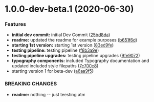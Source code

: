 # 1.0.0-dev-beta.1 (2020-06-30)


### Features

* **initial dev commit:** initial Dev Commit ([25bd8da](http://bitbucket.org/uclaucomm/ucla-bruin-components/commits/25bd8da608a9443889255c07680b1ea055956edb))
* **readme:** updated the readme for example purposes ([b651f6d](http://bitbucket.org/uclaucomm/ucla-bruin-components/commits/b651f6d0bed69d14cd0af4c4dd4fc148a8273fd3))
* **starting 1st version:** starting 1st version ([83ed9fe](http://bitbucket.org/uclaucomm/ucla-bruin-components/commits/83ed9feb4ad858b82f9d569288c779bb70047aae))
* **testing pipeline:** testing pipeline ([f8b3a9e](http://bitbucket.org/uclaucomm/ucla-bruin-components/commits/f8b3a9e1814535645a8c364162a213765384fdd1))
* **testing pipeline upgrades:** testing pipeline upgrades ([9fe9072](http://bitbucket.org/uclaucomm/ucla-bruin-components/commits/9fe9072a11e17c5618dbc62b6ee709f82cd58914))
* **typography components:** included Typography documentation and updated included style filepaths ([7c700c8](http://bitbucket.org/uclaucomm/ucla-bruin-components/commits/7c700c87886d9bfbd2db2c3d95c3920aa24e0d79))
* starting version 1 for beta-dev ([a6aa9f5](http://bitbucket.org/uclaucomm/ucla-bruin-components/commits/a6aa9f5bea69d361ef925cd688dd991ca2af6586))


### BREAKING CHANGES

* **readme:** nothing -- just teesting atm
